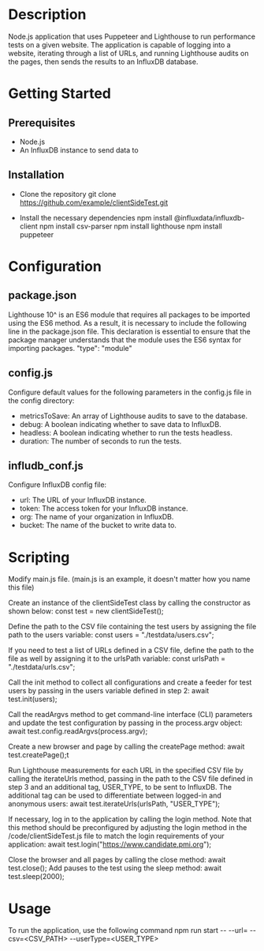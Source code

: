 # Description
Node.js application that uses Puppeteer and Lighthouse to run performance tests on a given website. The application is capable of logging into a website, iterating through a list of URLs, and running Lighthouse audits on the pages, then sends the results to an InfluxDB database.

# Getting Started
## Prerequisites
 - Node.js
 - An InfluxDB instance to send data to

## Installation
- Clone the repository
git clone https://github.com/example/clientSideTest.git

- Install the necessary dependencies
npm install @influxdata/influxdb-client
npm install csv-parser
npm install lighthouse
npm install puppeteer


# Configuration

## package.json
Lighthouse 10^ is an ES6 module that requires all packages to be imported using the ES6 method. As a result, it is necessary to include the following line in the package.json file.
This declaration is essential to ensure that the package manager understands that the module uses the ES6 syntax for importing packages.
"type": "module"

## config.js 
Configure default values for the following parameters in the config.js file in the config directory:
- metricsToSave: An array of Lighthouse audits to save to the database.
- debug: A boolean indicating whether to save data to InfluxDB.
- headless: A boolean indicating whether to run the tests headless.
- duration: The number of seconds to run the tests.

## infludb_conf.js 
Configure InfluxDB config file:
- url: The URL of your InfluxDB instance.
- token: The access token for your InfluxDB instance.
- org: The name of your organization in InfluxDB.
- bucket: The name of the bucket to write data to.

# Scripting

Modify main.js file. (main.js is an example, it doesn't matter how you name this file)

Create an instance of the clientSideTest class by calling the constructor as shown below:
const test = new clientSideTest();

Define the path to the CSV file containing the test users by assigning the file path to the users variable:
const users = "./testdata/users.csv";

If you need to test a list of URLs defined in a CSV file, define the path to the file as well by assigning it to the urlsPath variable:
const urlsPath = "./testdata/urls.csv";

Call the init method to collect all configurations and create a feeder for test users by passing in the users variable defined in step 2:
await test.init(users);

Call the readArgvs method to get command-line interface (CLI) parameters and update the test configuration by passing in the process.argv object:
await test.config.readArgvs(process.argv);

Create a new browser and page by calling the createPage method:
await test.createPage();t

Run Lighthouse measurements for each URL in the specified CSV file by calling the iterateUrls method, passing in the path to the CSV file defined in step 3 and an additional tag, USER_TYPE, to be sent to InfluxDB. The additional tag can be used to differentiate between logged-in and anonymous users:
await test.iterateUrls(urlsPath, "USER_TYPE");

If necessary, log in to the application by calling the login method. Note that this method should be preconfigured by adjusting the login method in the /code/clientSideTest.js file to match the login requirements of your application:
await test.login("https://www.candidate.pmi.org");

Close the browser and all pages by calling the close method:
await test.close();
Add pauses to the test using the sleep method:
await test.sleep(2000);

# Usage
To run the application, use the following command
npm run start -- --url=<URL> --csv=<CSV_PATH> --userType=<USER_TYPE>